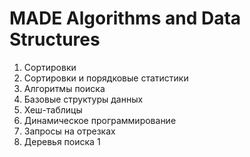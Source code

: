 # MADE Algorithms and Data Structures

1. Сортировки
2. Сортировки и порядковые статистики
3. Алгоритмы поиска
4. Базовые структуры данных
5. Хеш-таблицы
6. Динамическое программирование
7. Запросы на отрезках
8. Деревья поиска 1
